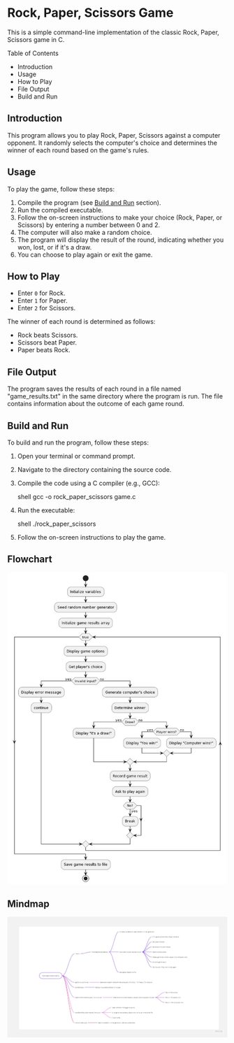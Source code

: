 # Rock, Paper, Scissors Game

This is a simple command-line implementation of the classic Rock, Paper, Scissors game in C.

Table of Contents

- Introduction
- Usage
- How to Play
- File Output
- Build and Run

## Introduction

This program allows you to play Rock, Paper, Scissors against a computer opponent. It randomly selects the computer's choice and determines the winner of each round based on the game's rules.

## Usage

To play the game, follow these steps:

1. Compile the program (see [Build and Run](#build-and-run) section).
2. Run the compiled executable.
3. Follow the on-screen instructions to make your choice (Rock, Paper, or Scissors) by entering a number between 0 and 2.
4. The computer will also make a random choice.
5. The program will display the result of the round, indicating whether you won, lost, or if it's a draw.
6. You can choose to play again or exit the game.

## How to Play

- Enter `0` for Rock.
- Enter `1` for Paper.
- Enter `2` for Scissors.

The winner of each round is determined as follows:

- Rock beats Scissors.
- Scissors beat Paper.
- Paper beats Rock.

## File Output

The program saves the results of each round in a file named "game_results.txt" in the same directory where the program is run. The file contains information about the outcome of each game round.

## Build and Run

To build and run the program, follow these steps:

1. Open your terminal or command prompt.
2. Navigate to the directory containing the source code.
3. Compile the code using a C compiler (e.g., GCC):

   shell
   gcc -o rock_paper_scissors game.c
   
4. Run the executable:

   shell
   ./rock_paper_scissors
   
5. Follow the on-screen instructions to play the game.

## Flowchart
<img src="https://github.com/Shourya4641/Rock-Paper-Scissor/blob/master/Flowchart.jpg">

## Mindmap
<img src="https://github.com/Shourya4641/Rock-Paper-Scissor/blob/master/Mind%20Map.jpg">
